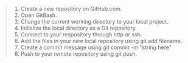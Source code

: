 > 1. Create a new repository on GitHub.com.
> 2. Open GitBash.
> 3. Change the current working directory to your local project.
> 4. Initialize the local directory as a Git repository.
> 5. Connect to your respository through http or ssh. 
> 6. Add the files in your new local repository using git add filename.
> 7. Create a commit message using git commit -m "string here"
> 8. Push to your remote repository using git push.
